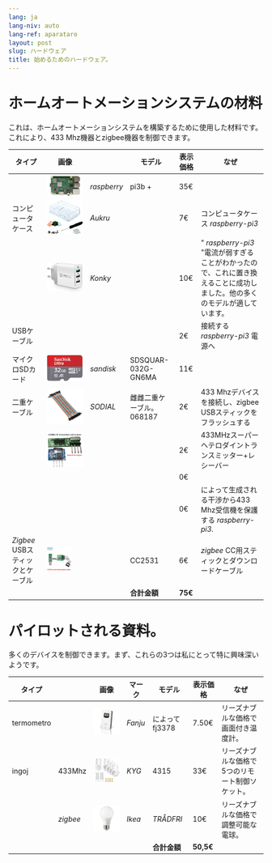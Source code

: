 ```yaml
---
lang: ja
lang-niv: auto
lang-ref: aparataro
layout: post
slug: ハードウェア
title: 始めるためのハードウェア。
---
```

   
# ホームオートメーションシステムの材料

これは、ホームオートメーションシステムを構築するために使用した材料です。これにより、433 Mhz機器とzigbee機器を制御できます。

|タイプ|画像||モデル|表示価格|なぜ|
| --- | --- | --- | --- | --- | --- | 
||![](/public/pi.jpg) | _raspberry_ |pi3b +| 35€ ||
|コンピュータケース|![](/public/loĝejo.jpg) | _Aukru_ | | 7€ |コンピュータケース _raspberry-pi3_ |
||![](/public/elektroprovizo.jpg) | _Konky_ | | 10€ |" _raspberry-pi3_ "電流が弱すぎることがわかったので、これに置き換えることに成功しました。他の多くのモデルが適しています。|
|USBケーブル|  |  || 2€ |接続する _raspberry-pi3_ 電源へ|
|マイクロSDカード|![](/public/SD.jpg) | _sandisk_ | SDSQUAR-032G-GN6MA | 11€ ||
|二重ケーブル|![](/public/dupont.jpg) | _SODIAL_ |雌雌二重ケーブル。 068187| 2€|433 Mhzデバイスを接続し、zigbee USBスティックをフラッシュする|
||![](/public/dissendilo-ricevilo-433Mhz.jpg) | || 2€ |433MHzスーパーヘテロダイントランスミッター+レシーバー|
|| | || 0€ ||
|| | || 0€ |によって生成される干渉から433 Mhz受信機を保護する _raspberry-pi3_.|
|  _Zigbee_ USBスティックとケーブル|![](/public/cc2531+kablo.jpg) |  | CC2531|6€ | _zigbee_ CC用スティックとダウンロードケーブル|
| | | | **合計金額** | **75€** | 



# パイロットされる資料。

多くのデバイスを制御できます。まず、これらの3つは私にとって特に興味深いようです。

|タイプ||画像|マーク|モデル|表示価格|なぜ|
| --- | --- | --- | --- | --- | --- | --- |
| termometro || ![](/public/fanju.jpeg)| _Fanju_ |によってfj3378| 7.50€|リーズナブルな価格で画面付き温度計。|
| ingoj |433Mhz|![](/public/KYG.jpg)| _KYG_ | 4315 | 33€ |リーズナブルな価格で5つのリモート制御ソケット。|
|| _zigbee_ |![](/public/tradfri.jpg)| _Ikea_ | _TRÅDFRI_| 10€ |リーズナブルな価格で調整可能な電球。|
| | | | | **合計金額** | **50,5€** | |

